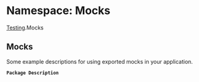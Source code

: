 # Namespace: Mocks

[Testing](Testing.md).Mocks

## Mocks
Some example descriptions for using exported mocks in your application.

**`Package Description`**
